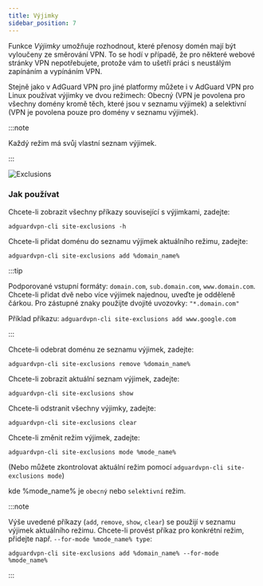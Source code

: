 ```yaml
---
title: Výjimky
sidebar_position: 7
---
```


Funkce _Výjimky_ umožňuje rozhodnout, které přenosy domén mají být vyloučeny ze směrování VPN. To se hodí v případě, že pro některé webové stránky VPN nepotřebujete, protože vám to ušetří práci s neustálým zapínáním a vypínáním VPN.

Stejně jako v AdGuard VPN pro jiné platformy můžete i v AdGuard VPN pro Linux používat výjimky ve dvou režimech: Obecný (VPN je povolena pro všechny domény kromě těch, které jsou v seznamu výjimek) a selektivní (VPN je povolena pouze pro domény v seznamu výjimek).

:::note

Každý režim má svůj vlastní seznam výjimek.

:::

![Exclusions](https://cdn.adguard-vpn.com/blog/new/m6pkdVPN-CLI-exclusions.png)

### Jak používat

Chcete-li zobrazit všechny příkazy související s výjimkami, zadejte:

```
adguardvpn-cli site-exclusions -h
```

Chcete-li přidat doménu do seznamu výjimek aktuálního režimu, zadejte:

```
adguardvpn-cli site-exclusions add %domain_name%
```

:::tip

Podporované vstupní formáty: `domain.com`, `sub.domain.com`, `www.domain.com`. Chcete-li přidat dvě nebo více výjimek najednou, uveďte je odděleně čárkou. Pro zástupné znaky použijte dvojité uvozovky: `"*.domain.com"`

Příklad příkazu: `adguardvpn-cli site-exclusions add www.google.com`

:::

Chcete-li odebrat doménu ze seznamu výjimek, zadejte:

```
adguardvpn-cli site-exclusions remove %domain_name%
```

Chcete-li zobrazit aktuální seznam výjimek, zadejte:

```
adguardvpn-cli site-exclusions show
```

Chcete-li odstranit všechny výjimky, zadejte:

```
adguardvpn-cli site-exclusions clear
```

Chcete-li změnit režim výjimek, zadejte:

```
adguardvpn-cli site-exclusions mode %mode_name%
```

(Nebo můžete zkontrolovat aktuální režim pomocí `adguardvpn-cli site-exclusions mode`)

kde %mode_name% je `obecný` nebo `selektivní` režim.

:::note

Výše uvedené příkazy (`add`, `remove`, `show`, `clear`) se použijí v seznamu výjimek aktuálního režimu. Chcete-li provést příkaz pro konkrétní režim, přidejte např. `--for-mode %mode_name% type`:

```
adguardvpn-cli site-exclusions add %domain_name% --for-mode %mode_name%
```

:::

